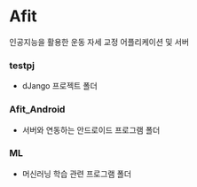 # Afit
인공지능을 활용한 운동 자세 교정 어플리케이션 및 서버

### testpj
- dJango 프로젝트 폴더

### Afit_Android
- 서버와 연동하는 안드로이드 프로그램 폴더

### ML
- 머신러닝 학습 관련 프로그램 폴더

